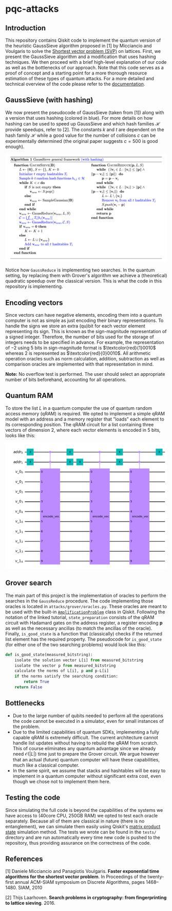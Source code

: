 # pqc-attacks

## Introduction

This repository contains Qiskit code to implement the quantum version of the  heuristic GaussSieve algorithm proposed in [1] by Micciancio and Voulgaris 
to solve the [Shortest vector problem (SVP)](https://en.wikipedia.org/wiki/Lattice_problem#Shortest_vector_problem_(SVP)) on lattices. First, we present 
the GaussSieve algorithm and a modification that uses hashing techniques.
We then proceed with a brief high-level explanation of our code as well as the bottlenecks 
of our approach. Note that this code serves as a proof of concept and a starting 
point for a more thorough resource estimation of these types of quantum attacks. 
For a more detailed and technical overview of the code please refer to the 
[documentation](add_later).

## GaussSieve (with hashing)

We now present the pseudocode of GaussSieve (taken from [1]) along with a version 
that uses hashing (colored in blue). For more details on how hashing can be used to speed up GaussSieve and which hash families $\mathcal{H}$ provide speedups, refer to [2].
The constants $k$ and $t$ are dependent on the hash family $\mathcal{H}$ while a 
good value for the number of collisions $c$ can be experimentally determined (the original 
paper suggests $c=500$ is good enough).

![GaussSieve](img/gauss_sieve.png)

Notice how ``GaussReduce`` is implementing two searches. In the quantum setting, 
by replacing them with Grover's algorithm we achieve a (theoretical) quadratic 
speedup over the classical version. This is what the code in this repository is 
implementing.

## Encoding vectors

Since vectors can have negative elements, encoding them into a quantum computer 
is not as simple as just encoding their binary representations. To handle the 
signs we store an extra (qu)bit for each vector element representing its sign. This 
is known as the sign-magnitude representation of a signed integer. Therefore, the 
number of bits used for the storage of integers needs to be specified in advance. 
For example, the representation of $-2$ using $5$ bits in sign-magnitude format is 
$\textcolor{red}{1}0010$ whereas $2$ is represented as $\textcolor{red}{0}0010$. All arithmetic operation oracles such as norm calculation, addition, subtraction as well as comparison oracles are implemented with that representation in mind.

**Note:** No overflow test is performed. The user should select an appropriate 
number of bits beforehand, accounting for all operations.

## Quantum RAM

To store the list $L$ in a quantum computer the use of quantum random access memory 
(qRAM) is required. We opted to implement a simple qRAM model with an address and 
a memory register that "loads" each element to its corresponding position. The 
qRAM circuit for a list containing three vectors of dimension 2, where each vector 
elements is encoded in $5$ bits, looks like this:

![qRam](img/qram_circ.png)


## Grover search

The main part of this project is the implementation of oracles to perform the 
searches in the ``GaussReduce`` procedure. The code implementing those oracles 
is located in `attacks/grover/oracles.py`. These oracles are meant to be used 
with the built-in [``AmplificationProblem``](https://qiskit.org/documentation/tutorials/algorithms/06_grover.html) class in Qiskit. Following the notation of the linked tutorial, 
``state_preparation`` consists of the qRAM circuit with Hadamard gates on the 
address register, a register encoding $\mathbf{p}$ as well as the necessary ancillas 
(to match the ancillas of the oracle). Finally, ``is_good_state`` is a function 
that (classically) checks if the returned list element has the required property. 
The pseudocode for ``is_good_state`` (for either one of the two searching problems) would look like this:

```python
def is_good_state(measured_bitstring):
    isolate the solution vector L[i] from measured_bitstring
    isolate the vector p from measured_bitstring
    calculate the norms of L[i], p and p-L[i]
    if the norms satisfy the searching condition:
        return True
    return False
```

## Bottlenecks

* Due to the large number of qubits needed to perform all the operations the code 
cannot be executed in a simulator, even for small instances of the problem. 
* Due to the limited capabilities of quantum SDKs, implementing a fully capable 
qRAM is extremely difficult. The current architecture cannot handle list updates 
without having to rebuild the qRAM from scratch. This of course eliminates any 
quantum advantage since we already need $\mathcal{O}(|L|)$ time just to prepare 
the Grover circuit. We argue however that an actual (future) quantum computer will 
have these capabilities, much like a classical computer.
* In the same spirit, we assume that stacks and hashtables will be easy to implement 
in a quantum computer without significant extra cost, even though we chose not to 
implement them here.

## Testing the code

Since simulating the full code is beyond the capabilities of the systems we have 
access to (40core CPU, 250GB RAM) we opted to test each oracle separately. Because 
all of them are classical in nature (there is no entanglement), we can simulate 
them easily using Qiskit's [matrix product state](https://qiskit.org/documentation/tutorials/simulators/7_matrix_product_state_method.html) simulation method. The tests we 
wrote can be found in the `tests/` directory and are run automatically every time
new code is pushed to the repository, thus providing assurance on the correctness 
of the code.

## References
[1] Daniele Micciancio and Panagiotis Voulgaris. **Faster exponential 
    time algorithms for the shortest vector problem**. In Proceedings of the 
    twenty-first annual ACM-SIAM symposium on Discrete Algorithms, pages 
    1468–1480. SIAM, 2010

[2] Thijs Laarhoven. **Search problems in cryptography: from fingerprinting to lattice sieving**. 2016.
